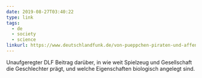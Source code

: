 ```yaml
---
date: 2019-08-27T03:40:22
type: link
tags:
  - de
  - society
  - science
linkurl: https://www.deutschlandfunk.de/von-pueppchen-piraten-und-affenkindern-praegt-spielzeug-die.724.de.html?dram:article_id=456033
---
```

Unaufgeregter DLF Beitrag darüber, in wie weit Spielzeug und Gesellschaft die Geschlechter prägt, und welche Eigenschaften biologisch angelegt sind.
